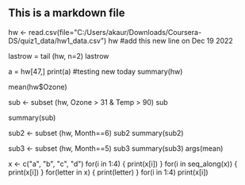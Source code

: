 ## This is a markdown file

hw <- read.csv(file="C:/Users/akaur/Downloads/Coursera-DS/quiz1_data/hw1_data.csv")
hw
#add this new line on Dec 19 2022

lastrow = tail (hw, n=2)
lastrow

a = hw[47,]
print(a)
#testing new today
summary(hw)

mean(hw$Ozone)

sub <- subset (hw, Ozone > 31 & Temp > 90)
sub

summary(sub)

sub2 <- subset (hw, Month==6)
sub2
summary(sub2)

sub3 <- subset (hw, Month==5)
sub3
summary(sub3)
args(mean)


x <- c("a", "b", "c", "d")
for(i in 1:4) {
print(x[i])
}
for(i in seq_along(x)) {
print(x[i])
}
for(letter in x) {
print(letter)
}
for(i in 1:4) print(x[i])
